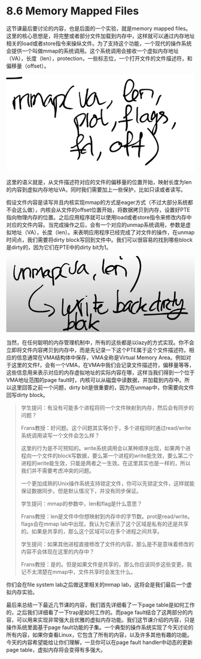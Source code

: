 # 8.6 Memory Mapped Files

这节课最后要讨论的内容，也是后面的一个实验，就是memory mapped files。这里的核心思想是，将完整或者部分文件加载到内存中，这样就可以通过内存地址相关的load或者store指令来操纵文件。为了支持这个功能，一个现代的操作系统会提供一个叫做mmap的系统调用。这个系统调用会接收一个虚拟内存地址（VA），长度（len），protection，一些标志位，一个打开文件的文件描述符，和偏移量（offset）。

![](<../gitbook/assets/image (810).png>)

这里的语义就是，从文件描述符对应的文件的偏移量的位置开始，映射长度为len的内容到虚拟内存地址VA，同时我们需要加上一些保护，比如只读或者读写。

假设文件内容是读写并且内核实现mmap的方式是eager方式（不过大部分系统都不会这么做），内核会从文件的offset位置开始，将数据拷贝到内存，设置好PTE指向物理内存的位置。之后应用程序就可以使用load或者store指令来修改内存中对应的文件内容。当完成操作之后，会有一个对应的unmap系统调用，参数是虚拟地址（VA），长度（len）。来表明应用程序已经完成了对文件的操作，在unmap时间点，我们需要将dirty block写回到文件中。我们可以很容易的找到哪些block是dirty的，因为它们在PTE中的dirty bit为1。

![](<../gitbook/assets/image (672).png>)

当然，在任何聪明的内存管理机制中，所有的这些都是以lazy的方式实现。你不会立即将文件内容拷贝到内存中，而是先记录一下这个PTE属于这个文件描述符。相应的信息通常在VMA结构体中保存，VMA全称是Virtual Memory Area。例如对于这里的文件f，会有一个VMA，在VMA中我们会记录文件描述符，偏移量等等，这些信息用来表示对应的内存虚拟地址的实际内容在哪，这样当我们得到一个位于VMA地址范围的page fault时，内核可以从磁盘中读数据，并加载到内存中。所以这里回答之前一个问题，dirty bit是很重要的，因为在unmap中，你需要向文件回写dirty block。

> 学生提问：有没有可能多个进程将同一个文件映射到内存，然后会有同步的问题？
>
> Frans教授：好问题。这个问题其实等价于，多个进程同时通过read/write系统调用读写一个文件会怎么样？
>
> 这里的行为是不可预知的。write系统调用会以某种顺序出现，如果两个进程向一个文件的block写数据，要么第一个进程的write能生效，要么第二个进程的write能生效，只能是两者之一生效。在这里其实也是一样的，所以我们并不需要考虑冲突的问题。
>
> 一个更加成熟的Unix操作系统支持锁定文件，你可以先锁定文件，这样就能保证数据同步。但是默认情况下，并没有同步保证。
>
> 学生提问：mmap的参数中，len和flag是什么意思？
>
> Frans教授：len是文件中你想映射到内存中的字节数。prot是read/write。flags会在mmap lab中出现，我认为它表示了这个区域是私有的还是共享的。如果是共享的，那么这个区域可以在多个进程之间共享。
>
> 学生提问：如果其他进程直接修改了文件的内容，那么是不是意味着修改的内容不会体现在这里的内存中？
>
> Frans教授：是的。但是如果文件是共享的，那么你应该同步这些变更。我记不太清楚在mmap中，文件共享时会发生什么。

你们会在file system lab之后做这里相关的mmap lab，这将会是我们最后一个虚拟内存实验。

最后来总结一下最近几节课的内容，我们首先详细看了一下page table是如何工作的，之后我们详细看了一下trap是如何工作的。而page fault结合了这两部分的内容，可以用来实现非常强大且优雅的虚拟内存功能。我们这节课介绍的内容，只是操作系统里面基于page fault功能的子集。一个典型的操作系统实现了今天讨论的所有内容，如果你查看Linux，它包含了所有的内容，以及许多其他有趣的功能。今天的内容希望能给让你们理解，一旦你可以在page fault handler中动态的更新page table，虚拟内存将会变得有多强大。

